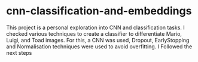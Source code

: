 # cnn-classification-and-embeddings
This project is a personal exploration into CNN and classification tasks. I checked various techniques to create a classifier to differentiate Mario, Luigi, and Toad images. For this, a CNN was used, Dropout, EarlyStopping and Normalisation techniques were used to avoid overfitting. I Followed the next steps
